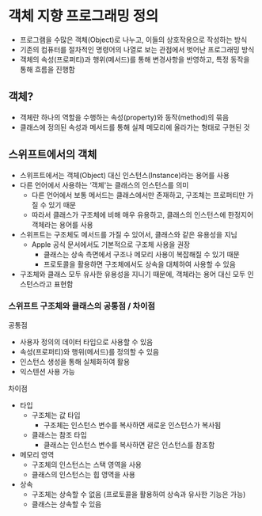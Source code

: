 # 객체 지향 프로그래밍 정의

- 프로그램을 수많은 객체(Object)로 나누고, 이들의 상호작용으로 작성하는 방식
- 기존의 컴퓨터를 절차적인 명령어의 나열로 보는 관점에서 벗어난 프로그래밍 방식
- 객체의 속성(프로퍼티)과 행위(메서드)를 통해 변경사항을 반영하고, 특정 동작을 통해 흐름을 진행함

## 객체?

- 객체란 하나의 역할을 수행하는 속성(property)와 동작(method)의 묶음
- 클래스에 정의된 속성과 메서드를 통해 실제 메모리에 올라가는 형태로 구현된 것

## 스위프트에서의 객체

- 스위프트에서는 객체(Object) 대신 인스턴스(Instance)라는 용어를 사용
- 다른 언어에서 사용하는 ‘객체'는 클래스의 인스턴스를 의미
    - 다른 언어에서 보통 메서드는 클래스에서만 존재하고, 구조체는 프로퍼티만 가질 수 있기 때문
    - 따라서 클래스가 구조체에 비해 매우 유용하고, 클래스의 인스턴스에 한정지어 객체라는 용어를 사용
- 스위프트는 구조체도 메서드를 가질 수 있어서, 클래스와 같은 유용성을 지님
    - Apple 공식 문서에서도 기본적으로 구조체 사용을 권장
        - 클래스는 상속 측면에서 구조나 메모리 사용이 복잡해질 수 있기 때문
        - 프로토콜을 활용하면 구조체에서도 상속을 대체하여 사용할 수 있음
- 구조체와 클래스 모두 유사한 유용성을 지니기 때문에, 객체라는 용어 대신 모두 인스턴스라고 표현함


### 스위프트 구조체와 클래스의 공통점 / 차이점

공통점

- 사용자 정의의 데이터 타입으로 사용할 수 있음
- 속성(프로퍼티)와 행위(메서드)를 정의할 수 있음
- 인스턴스 생성을 통해 실체화하여 활용
- 익스텐션 사용 가능

차이점

- 타입
    - 구조체는 값 타입
        - 구조체는 인스턴스 변수를 복사하면 새로운 인스턴스가 복사됨
    - 클래스는 참조 타입
        - 클래스는 인스턴스 변수를 복사하면 같은 인스턴스를 참조함
- 메모리 영역
    - 구조체의 인스턴스는 스택 영역을 사용
    - 클래스의 인스턴스는 힙 영역을 사용
- 상속
    - 구조체는 상속할 수 없음 (프로토콜을 활용하여 상속과 유사한 기능은 가능)
    - 클래스는 상속할 수 있음
